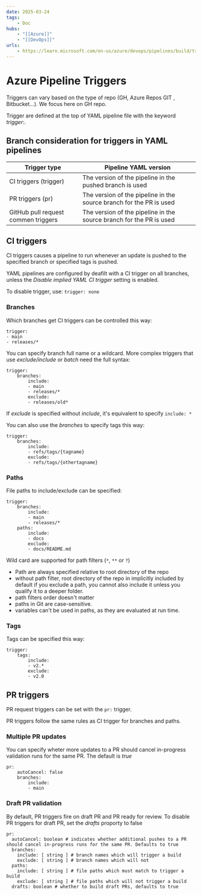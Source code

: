 ```yaml
---
date: 2025-03-24
tags:
    - Doc
hubs:
    - "[[Azure]]"
    - "[[DevOps]]"
urls:
    - https://learn.microsoft.com/en-us/azure/devops/pipelines/build/triggers?view=azure-devops
---
```


# Azure Pipeline Triggers 
Triggers can vary based on the type of repo (GH, Azure Repos GIT , Bitbucket...).
We focus here on GH repo.

Trigger are defined at the top of YAML pipeline file with the keyword *trigger:*.

## Branch consideration for triggers in YAML pipelines

| Trigger type | Pipeline YAML version |
|--------------|-----------------------|
| CI triggers (trigger) | The version of the pipeline in the pushed branch is used |
| PR triggers (pr) | The version of the pipeline in the source branch for the PR is used |
| GitHub pull request commen triggers | The version of the pipeline in the source branch for the PR is used |


## CI triggers

CI triggers causes a pipeline to run whenever an update is pushed to the specified branch or specified tags is pushed.

YAML pipelines are configured by deafilt with a CI trigger on all branches, unless the *Disable implied YAML CI trigger* setting is enabled.

To disable trigger, use:
```trigger: none```

### Branches
Which branches get CI triggers can be controlled this way:
```
trigger:
- main
- releases/*
```
You can specify branch full name or a wildcard.
More complex triggers that use *exclude/include* or *batch* need the full syntax:
```
trigger:
    branches:
        include:
        - main
        - releases/*
        exclude:
        - releases/old*
```
If *exclude* is specified without *include*, it's equivalent to specify `include: *`

You can also use the *branches* to specify tags this way:
```
trigger:
    branches:
        include:
        - refs/tags/{tagname}
        exclude:
        - refs/tags/{othertagname}
```
### Paths
File paths to include/exclude can be specified:
```
trigger:
    branches:
        include:
        - main
        - releases/*
    paths:
        include:
        - docs
        exclude:
        - docs/README.md
```

Wild card are supported for path filters (`*`, `**` or `?`)
- Path are always specified relative to root directory of the repo
- without path filter, root directory of the repo in implicitly included by default
if you exclude a path, you cannot also include it unless you qualify it to a deeper folder.
- path filters order doesn't matter
- paths in Git are case-sensitive.
- variables can't be used in paths, as they are evaluated at run time.

### Tags
Tags can be specified this way:
```
trigger:
    tags:
        include:
        - v2.*
        exclude:
        - v2.0
```

## PR triggers

PR request triggers can be set with the ```pr:``` trigger.

PR triggers follow the same rules as CI trigger for branches and paths.

### Multiple PR updates
You can specify wheter more updates to a PR should cancel in-progress validation runs for the same PR.
The default is *true*
```
pr:
    autoCancel: false
    branches:
        include:
        - main
```
### Draft PR validation

By default, PR triggers fire on draft PR and PR ready for review. To disable PR triggers for draft PR,
set the *drafts* proporty to false
```
pr:
  autoCancel: boolean # indicates whether additional pushes to a PR should cancel in-progress runs for the same PR. Defaults to true
  branches:
    include: [ string ] # branch names which will trigger a build
    exclude: [ string ] # branch names which will not
  paths:
    include: [ string ] # file paths which must match to trigger a build
    exclude: [ string ] # file paths which will not trigger a build
  drafts: boolean # whether to build draft PRs, defaults to true
```

